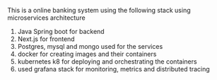 This is a online banking system using the following stack using microservices architecture 
1. Java Spring boot for backend
2. Next.js for frontend
3. Postgres, mysql and mongo used for the services
4. docker for creating images and their containers
5. kubernetes k8 for deploying and orchestrating the containers
6. used grafana stack for monitoring, metrics and distributed tracing
